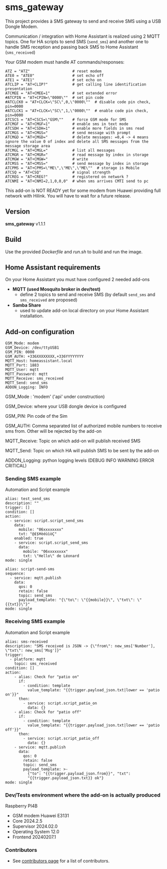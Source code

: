 sms_gateway
===========

This project provides à SMS gateway to send and receive SMS
using a USB Dongle Modem.

Communication / integration with Home Assistant is realized 
using 2 MQTT topics. One for HA scripts to send SMS (`send_sms`) and another one to handle 
SMS reception and passing back SMS to Home Assistant (`sms_received`)

Your GSM modem must handle AT commands/responses:

    ATZ = "ATZ"                   # reset modem
    ATE0 = "ATE0"                 # set echo off
    ATE1 = "ATE1"                 # set echo on
    ATCLIP = "AT+CLIP?"           # get calling line identification presentation
    ATCMEE = "AT+CMEE=1"          # set extended error
    #ATCPIN = "AT+CPIN=\"0000\""  # set pin code
    #ATCLCK0 = "AT+CLCK=\"SC\",0,\"0000\""  # disable code pin check, pin=0000
    #ATCLCK1 = "AT+CLCK=\"SC\",1,\"0000\""  # enable code pin check, pin=0000
    ATCSCS = "AT+CSCS=\"GSM\""    # force GSM mode for SMS
    ATCMGF = "AT+CMGF=1"          # enable sms in text mode
    ATCSDH = "AT+CSDH=1"          # enable more fields in sms read
    ATCMGS = "AT+CMGS="           # send message with prompt
    ATCMGD = "AT+CMGD="           # delete messages: =0,4 -> 4 means ignore the value 0 of index and delete all SMS messages from the message storage area
    ATCMGL = "AT+CMGL="           # list all messages
    ATCMGR = "AT+CMGR="           # read message by index in storage
    ATCMGW = "AT+CMGW="           # write
    ATCMSS = "AT+CMSS="           # send message by index in storage
    ATCPMS = "AT+CPMS=\"ME\",\"ME\",\"ME\""  # storage is Mobile
    ATCSQ = "AT+CSQ"              # signal strength
    ATCREG = "AT+CREG?"           # registered on network ?
    ATCNMI = "AT+CNMI=2,1,0,0,0"  # when sms arrives CMTI send to pc


This add-on is NOT READY yet for some modem from Huawei providing full 
network with Hilink. You will have to wait for a future release.


## Version
**sms_gateway** v1.1.1

## Build

Use the provided _Dockerfile_ and _run.sh_ to build and run the image.

## Home Assistant requirements

On your Home Assistant you must have configured 2 needed add-ons
- **MQTT (used Mosquito broker in dev/test)**
  - define 2 topics to send and receive SMS (by default `send_sms` and `sms_received` are proposed)
- **Samba Share**
  - used to update add-on local directory on your Home Assistant installation.
  
## Add-on configuration

    GSM_Mode: modem
    GSM_Device: /dev/ttyUSB1
    GSM_PIN: 0000
    GSM_AUTH: +336XXXXXXXX,+336YYYYYYYY
    MQTT_Host: homeassistant.local
    MQTT_Port: 1883
    MQTT_User: mqtt
    MQTT_Password: mqtt
    MQTT_Receive: sms_received
    MQTT_Send: send_sms
    ADDON_Logging: INFO

GSM_Mode : 'modem' ('api' under construction)

GSM_Device: where your USB dongle device is configured

GSM_PIN: Pin code of the Sim

GSM_AUTH: Comma separated list of authorized mobile numbers to receive sms from. Other will be rejected by the add-on

MQTT_Receive: Topic on which add-on will publish received SMS

MQTT_Send: Topic on which HA will publish SMS to be sent by the add-on

ADDON_Logging: python logging levels (DEBUG INFO WARNING ERROR CRITICAL)

### Sending SMS example
Automation and Script example

    alias: test_send_sms
    description: ""
    trigger: []
    condition: []
    action:
      - service: script.script_send_sms
        data:
          mobile: "06xxxxxxxx"
          txt: "@£$¥èéùìòÇ"
        enabled: true
        - service: script.script_send_sms
          data:
            mobile: "06xxxxxxxx"
            txt: \"Hello\" de Léonard
    mode: single
        
    alias: script-send-sms
    sequence:
      - service: mqtt.publish
        data:
          qos: 0
          retain: false
          topic: send_sms
          payload_template: "{\"to\": \"{{mobile}}\", \"txt\": \"{{txt}}\"}"
    mode: single

### Receiving SMS example
Automation and Script example

    alias: sms-received
    description: "SMS received is JSON -> {\"from\": new_sms['Number'], \"txt\": new_sms['Msg']}"
    trigger:
      - platform: mqtt
        topic: sms_received
    condition: []
    action:
        - alias: Check for "patio on"
          if:
            - condition: template
              value_template: "{{trigger.payload_json.txt|lower == 'patio on'}}"
          then:
            - service: script.script_patio_on
              data: {}
        - alias: Check for "patio off"
          if:
            - condition: template
              value_template: "{{trigger.payload_json.txt|lower == 'patio off'}}"
          then:
            - service: script.script_patio_off
              data: {}
        - service: mqtt.publish
          data:
            qos: 0
            retain: false
            topic: send_sms
            payload_template: >-
              {"to": "{{trigger.payload_json.from}}", "txt":
              "{{trigger.payload_json.txt}} ok"}
    mode: single

### Dev/Tests environment where the add-on is actually produced

Raspberry PI4B
- GSM modem Huawei E3131
- Core 2024.2.5
- Supervisor 2024.02.0 
- Operating System 12.0
- Frontend 20240207.1

### Contributors

- See [contributors page](https://github.com/Helios06/sms_gateway) for a list of contributors.

